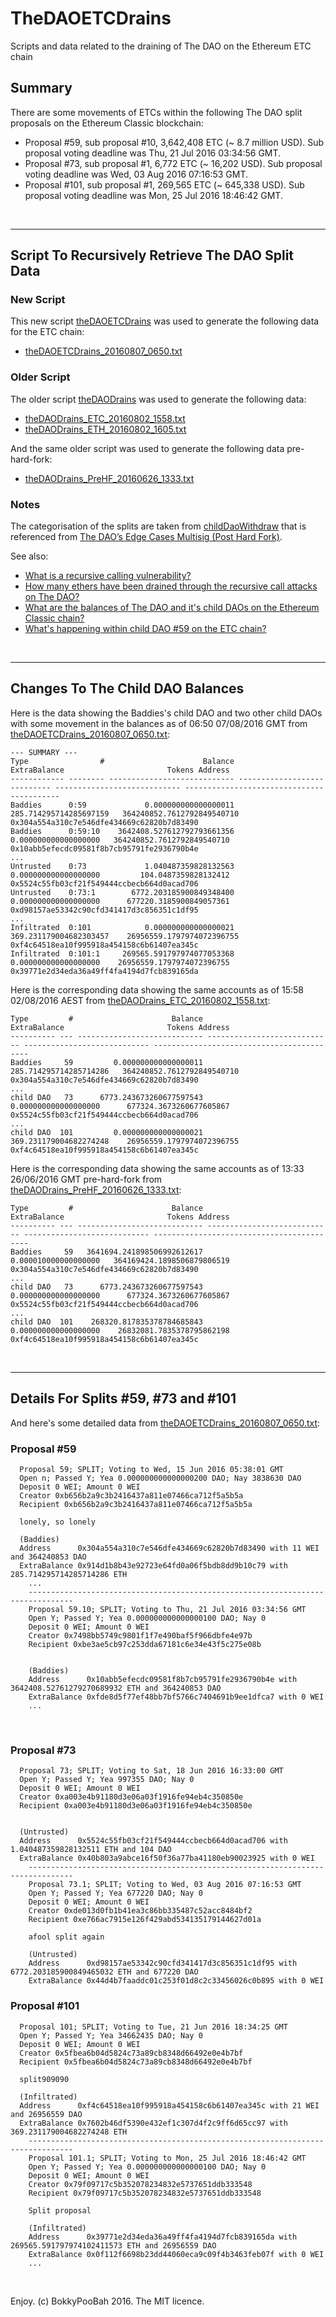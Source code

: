 # TheDAOETCDrains
Scripts and data related to the draining of The DAO on the Ethereum ETC chain

## Summary

There are some movements of ETCs within the following The DAO split proposals on the Ethereum Classic blockchain:

* Proposal #59, sub proposal #10, 3,642,408 ETC (~ 8.7 million USD). Sub proposal voting deadline was Thu, 21 Jul 2016 03:34:56 GMT.
* Proposal #73, sub proposal #1, 6,772 ETC (~ 16,202 USD). Sub proposal voting deadline was Wed, 03 Aug 2016 07:16:53 GMT.
* Proposal #101, sub proposal #1, 269,565 ETC (~ 645,338 USD). Sub proposal voting deadline was Mon, 25 Jul 2016 18:46:42 GMT.


<br />

---

## Script To Recursively Retrieve The DAO Split Data

### New Script
This new script [theDAOETCDrains](https://github.com/bokkypoobah/TheDAOETCDrains/blob/master/theDAOETCDrains) was used to generate the following data for the ETC chain:

* [theDAOETCDrains_20160807_0650.txt](https://github.com/bokkypoobah/TheDAOETCDrains/blob/master/theDAOETCDrains_20160807_0650.txt)

### Older Script

The older script [theDAODrains](https://github.com/bokkypoobah/TheDAOETCDrains/blob/master/theDAODrains) was used to generate the following data:

* [theDAODrains_ETC_20160802_1558.txt](https://github.com/bokkypoobah/TheDAOETCDrains/blob/master/theDAODrains_ETC_20160802_1558.txt)
* [theDAODrains_ETH_20160802_1605.txt](https://github.com/bokkypoobah/TheDAOETCDrains/blob/master/theDAODrains_ETH_20160802_1605.txt)

And the same older script was used to generate the following data pre-hard-fork:

* [theDAODrains_PreHF_20160626_1333.txt](https://github.com/bokkypoobah/TheDAOETCDrains/blob/master/theDAODrains_PreHF_20160626_1333.txt)

### Notes

The categorisation of the splits are taken from [childDaoWithdraw](https://github.com/dsystems-io/childDaoWithdraw) that is referenced from [The DAO’s Edge Cases Multisig (Post Hard Fork)](https://medium.com/edge-cases-multisig-phf-official-channel/the-daos-edge-cases-multisig-post-hard-fork-2f107380bd61#.qdjyu4d9b).

See also:

* [What is a recursive calling vulnerability?](http://ethereum.stackexchange.com/questions/6176/what-is-a-recursive-calling-vulnerability)
* [How many ethers have been drained through the recursive call attacks on The DAO?](http://ethereum.stackexchange.com/questions/6408/how-many-ethers-have-been-drained-through-the-recursive-call-attacks-on-the-dao)
* [What are the balances of The DAO and it's child DAOs on the Ethereum Classic chain?](http://ethereum.stackexchange.com/questions/7668/what-are-the-balances-of-the-dao-and-its-child-daos-on-the-ethereum-classic-cha)
* [What's happening within child DAO #59 on the ETC chain?](http://ethereum.stackexchange.com/questions/7673/whats-happening-within-child-dao-59-on-the-etc-chain?noredirect=1&lq=1)


<br />

---

## Changes To The Child DAO Balances

Here is the data showing the Baddies's child DAO and two other child DAOs with some movement in the balances as of 06:50 07/08/2016 GMT from [theDAOETCDrains_20160807_0650.txt](https://github.com/bokkypoobah/TheDAOETCDrains/blob/master/theDAOETCDrains_20160807_0650.txt):

    --- SUMMARY ---
    Type                #                      Balance                 ExtraBalance                       Tokens Address
    ------------ -------- ---------------------------- ---------------------------- ---------------------------- ------------------------------------------
    Baddies      0:59             0.000000000000000011       285.714295714285697159   364240852.7612792849540710 0x304a554a310c7e546dfe434669c62820b7d83490
    Baddies      0:59:10    3642408.527612792793661356         0.000000000000000000   364240852.7612792849540710 0x10abb5efecdc09581f8b7cb95791fe2936790b4e
    ...
    Untrusted    0:73             1.040487359828132563         0.000000000000000000         104.0487359828132412 0x5524c55fb03cf21f549444ccbecb664d0acad706
    Untrusted    0:73:1        6772.203185900849348400         0.000000000000000000      677220.3185900849057361 0xd98157ae53342c90cfd341417d3c856351c1df95
    ...
    Infiltrated  0:101            0.000000000000000021       369.231179004682303457    26956559.1797974072396755 0xf4c64518ea10f995918a454158c6b61407ea345c
    Infiltrated  0:101:1     269565.591797974077053368         0.000000000000000000    26956559.1797974072396755 0x39771e2d34eda36a49ff4fa4194d7fcb839165da

Here is the corresponding data showing the same accounts as of 15:58 02/08/2016 AEST from [theDAODrains_ETC_20160802_1558.txt](https://github.com/bokkypoobah/TheDAOETCDrains/blob/master/theDAODrains_ETC_20160802_1558.txt):

    Type         #                      Balance                 ExtraBalance                       Tokens Address
    ---------- --- ---------------------------- ---------------------------- ---------------------------- ------------------------------------------
    Baddies     59         0.000000000000000011       285.714295714285714286   364240852.7612792849540710 0x304a554a310c7e546dfe434669c62820b7d83490
    ...
    child DAO   73      6773.243673260677597543         0.000000000000000000      677324.3673260677605867 0x5524c55fb03cf21f549444ccbecb664d0acad706
    ...
    child DAO  101         0.000000000000000021       369.231179004682274248    26956559.1797974072396755 0xf4c64518ea10f995918a454158c6b61407ea345c
    
Here is the corresponding data showing the same accounts as of 13:33 26/06/2016 GMT pre-hard-fork from [theDAODrains_PreHF_20160626_1333.txt](https://github.com/bokkypoobah/TheDAOETCDrains/blob/master/theDAODrains_PreHF_20160626_1333.txt):

    Type         #                      Balance                 ExtraBalance                       Tokens Address
    ---------- --- ---------------------------- ---------------------------- ---------------------------- ------------------------------------------
    Baddies     59   3641694.241898506992612617         0.000010000000000000   364169424.1898506879806519 0x304a554a310c7e546dfe434669c62820b7d83490
    ...
    child DAO   73      6773.243673260677597543         0.000000000000000000      677324.3673260677605867 0x5524c55fb03cf21f549444ccbecb664d0acad706
    ...
    child DAO  101    268320.817835378784685843         0.000000000000000000    26832081.7835378795862198 0xf4c64518ea10f995918a454158c6b61407ea345c

<br />

---

## Details For Splits #59, #73 and #101

And here's some detailed data from [theDAOETCDrains_20160807_0650.txt](https://github.com/bokkypoobah/TheDAOETCDrains/blob/master/theDAOETCDrains_20160807_0650.txt):

### Proposal #59

      Proposal 59; SPLIT; Voting to Wed, 15 Jun 2016 05:38:01 GMT
      Open n; Passed Y; Yea 0.000000000000000200 DAO; Nay 3838630 DAO
      Deposit 0 WEI; Amount 0 WEI
      Creator 0xb656b2a9c3b2416437a811e07466ca712f5a5b5a
      Recipient 0xb656b2a9c3b2416437a811e07466ca712f5a5b5a
      
      lonely, so lonely
      
      (Baddies)
      Address      0x304a554a310c7e546dfe434669c62820b7d83490 with 11 WEI and 364240853 DAO
      ExtraBalance 0x914d1b8b43e92723e64fd0a06f5bdb8dd9b10c79 with 285.714295714285714286 ETH
        ...
        --------------------------------------------------------------------------------
        Proposal 59.10; SPLIT; Voting to Thu, 21 Jul 2016 03:34:56 GMT
        Open Y; Passed Y; Yea 0.000000000000000100 DAO; Nay 0
        Deposit 0 WEI; Amount 0 WEI
        Creator 0x7498bb5749c9801f1f7e490baf5f966dbfe4e97b
        Recipient 0xbe3ae5cb97c253dda67181c6e34e43f5c275e08b
        
        
        (Baddies)
        Address      0x10abb5efecdc09581f8b7cb95791fe2936790b4e with 3642408.52761279270689932 ETH and 364240853 DAO
        ExtraBalance 0xfde8d5f77ef48bb7bf5766c7404691b9ee1dfca7 with 0 WEI
        ...
        
<br />

### Proposal #73

      Proposal 73; SPLIT; Voting to Sat, 18 Jun 2016 16:33:00 GMT
      Open Y; Passed Y; Yea 997355 DAO; Nay 0
      Deposit 0 WEI; Amount 0 WEI
      Creator 0xa003e4b91180d3e06a03f1916fe94eb4c350850e
      Recipient 0xa003e4b91180d3e06a03f1916fe94eb4c350850e
      
      
      (Untrusted)
      Address      0x5524c55fb03cf21f549444ccbecb664d0acad706 with 1.040487359828132511 ETH and 104 DAO
      ExtraBalance 0x40b803a9abce16f50f36a77ba41180eb90023925 with 0 WEI
        --------------------------------------------------------------------------------
        Proposal 73.1; SPLIT; Voting to Wed, 03 Aug 2016 07:16:53 GMT
        Open Y; Passed Y; Yea 677220 DAO; Nay 0
        Deposit 0 WEI; Amount 0 WEI
        Creator 0xde013d0fb1b41ea3c86bb335487c52acc8484bf2
        Recipient 0xe766ac7915e126f429abd534135179144627d01a
        
        afool split again
        
        (Untrusted)
        Address      0xd98157ae53342c90cfd341417d3c856351c1df95 with 6772.203185900849465032 ETH and 677220 DAO
        ExtraBalance 0x44d4b7faaddc01c253f01d8c2c33456026c0b895 with 0 WEI
        
### Proposal #101

      Proposal 101; SPLIT; Voting to Tue, 21 Jun 2016 18:34:25 GMT
      Open Y; Passed Y; Yea 34662435 DAO; Nay 0
      Deposit 0 WEI; Amount 0 WEI
      Creator 0x5fbea6b04d5824c73a89cb8348d66492e0e4b7bf
      Recipient 0x5fbea6b04d5824c73a89cb8348d66492e0e4b7bf
      
      split909090
      
      (Infiltrated)
      Address      0xf4c64518ea10f995918a454158c6b61407ea345c with 21 WEI and 26956559 DAO
      ExtraBalance 0x7602b46df5390e432ef1c307d4f2c9ff6d65cc97 with 369.231179004682274248 ETH
        --------------------------------------------------------------------------------
        Proposal 101.1; SPLIT; Voting to Mon, 25 Jul 2016 18:46:42 GMT
        Open Y; Passed Y; Yea 0.000000000000000100 DAO; Nay 0
        Deposit 0 WEI; Amount 0 WEI
        Creator 0x79f09717c5b352078234832e5737651ddb333548
        Recipient 0x79f09717c5b352078234832e5737651ddb333548
        
        Split proposal
        
        (Infiltrated)
        Address      0x39771e2d34eda36a49ff4fa4194d7fcb839165da with 269565.591797974102411573 ETH and 26956559 DAO
        ExtraBalance 0x0f112f6698b23dd44060eca9c09f4b3463feb07f with 0 WEI
        ...

<br />

Enjoy. (c) BokkyPooBah 2016. The MIT licence.

